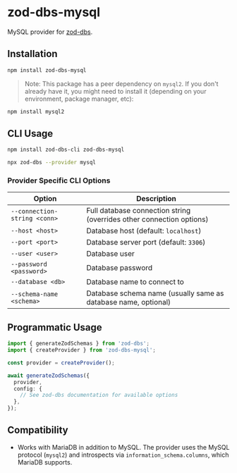 # zod-dbs-mysql

MySQL provider for [zod-dbs](https://github.com/msunbay/zod-dbs).

## Installation

```bash
npm install zod-dbs-mysql
```

> Note: This package has a peer dependency on `mysql2`. If you don't already have it, you might need to install it (depending on your environment, package manager, etc):

```bash
npm install mysql2
```

## CLI Usage

```bash
npm install zod-dbs-cli zod-dbs-mysql

npx zod-dbs --provider mysql
```

### Provider Specific CLI Options

| Option                       | Description                                                          |
| ---------------------------- | -------------------------------------------------------------------- |
| `--connection-string <conn>` | Full database connection string (overrides other connection options) |
| `--host <host>`              | Database host (default: `localhost`)                                 |
| `--port <port>`              | Database server port (default: `3306`)                               |
| `--user <user>`              | Database user                                                        |
| `--password <password>`      | Database password                                                    |
| `--database <db>`            | Database name to connect to                                          |
| `--schema-name <schema>`     | Database schema name (usually same as database name, optional)       |

## Programmatic Usage

```ts
import { generateZodSchemas } from 'zod-dbs';
import { createProvider } from 'zod-dbs-mysql';

const provider = createProvider();

await generateZodSchemas({
  provider,
  config: {
    // See zod-dbs documentation for available options
  },
});
```

## Compatibility

- Works with MariaDB in addition to MySQL. The provider uses the MySQL protocol (`mysql2`) and introspects via `information_schema.columns`, which MariaDB supports.
